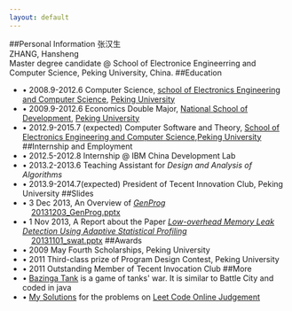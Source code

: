 ```yaml
---
layout: default
---
```


##Personal Information
张汉生<br/>
ZHANG, Hansheng<br/>
Master degree candidate @ School of Electronice Engineerring and Computer Science, Peking University, China.
##Education
-	&bull; 2008.9-2012.6 Computer Science, <a href ="http://eecs.pku.edu.cn/eecs_english/aboutUs.shtml">school of Electronics Engineering and Computer Science</a>, <a href = "http://english.pku.edu.cn/">Peking University</a>
-	&bull; 2009.9-2012.6 Economics Double Major, <a href ="http://en.nsd.edu.cn/">National School of Development</a>, <a href = "http://english.pku.edu.cn/">Peking University</a>
-	&bull; 2012.9-2015.7 (expected) Computer Software and Theory, <a href="http://eecs.pku.edu.cn/eecs_english/aboutUs.shtml">School of Electronics Engineering and Computer Science</a>,<a href="http://english.pku.edu.cn/">Peking University</a>
##Internship and Employment
-	&bull; 2012.5-2012.8 Internship @ IBM China Development Lab
-	&bull; 2013.2-2013.6 Teaching Assistant for <i>Design and Analysis of Algorithms</i>
-	&bull; 2013.9-2014.7(expected) President of Tecent Innovation Club, Peking University
##Slides
-	&bull; 3 Dec 2013, An Overview of <a href="http://dijkstra.cs.virginia.edu/genprog/"><i>GenProg</i></a><br/>&nbsp;&nbsp;&nbsp;&nbsp;<a href="/files/slides/20131203_GenProg.pptx">20131203_GenProg.pptx</a>
-	&bull; 1 Nov 2013, A Report about the Paper <a href="http://dl.acm.org/citation.cfm?id=1024412"><i>Low-overhead Memory Leak Detection Using Adaptive Statistical Profiling</i></a><br/>&nbsp;&nbsp;&nbsp;&nbsp;<a href="/files/slides/20131101_swat.pptx">20131101_swat.pptx</a>
##Awards
- &bull; 2009 May Fourth Scholarships, Peking University
- &bull; 2011 Third-class prize of Program Design Contest, Peking University
- &bull; 2011 Outstanding Member of Tecent Invocation Club
##More
-	&bull; <a href="http://i.pku.edu.cn/trac/bazinga">Bazinga Tank</a> is a game of tanks' war. It is similar to  Battle City and coded in java
-	&bull; <a href="http://www.cnblogs.com/zhanghs/category/456573.html">My Solutions</a> for the problems on <a href="http://oj.leetcode.com/problems/">Leet Code Online Judgement</a>

